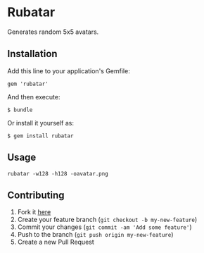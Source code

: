 # Rubatar

Generates random 5x5 avatars.

## Installation

Add this line to your application's Gemfile:

    gem 'rubatar'

And then execute:

    $ bundle

Or install it yourself as:

    $ gem install rubatar

## Usage

    rubatar -w128 -h128 -oavatar.png

## Contributing

1. Fork it [here](https://github.com/psuhh/rubatar/fork)
2. Create your feature branch (`git checkout -b my-new-feature`)
3. Commit your changes (`git commit -am 'Add some feature'`)
4. Push to the branch (`git push origin my-new-feature`)
5. Create a new Pull Request
